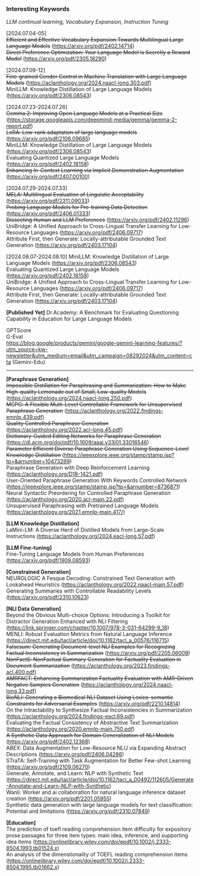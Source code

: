 ### Interesting Keywords
_LLM continual learning, Vocabulary Expansion, Instruction Tuning_

[2024.07.04-05]   
~~Efficient and Effective Vocabulary Expansion Towards Multilingual Large Language Models~~ (https://arxiv.org/pdf/2402.14714)   
~~Direct Preference Optimization: Your Language Model is Secretly a Reward Model~~ (https://arxiv.org/pdf/2305.18290)   

[2024.07.09-12]   
~~Fine-grained Gender Control in Machine Translation with Large Language Models~~ (https://aclanthology.org/2024.naacl-long.303.pdf)   
MiniLLM: Knowledge Distillation of Large Language Models (https://arxiv.org/pdf/2306.08543)  

[2024.07.23-2024.07.26]   
~~Gemma 2: Improving Open Language Models at a Practical Size~~ (https://storage.googleapis.com/deepmind-media/gemma/gemma-2-report.pdf)   
~~LoRA: Low-rank adaptation of large language models~~ (https://arxiv.org/pdf/2106.09685)  
MiniLLM: Knowledge Distillation of Large Language Models (https://arxiv.org/pdf/2306.08543)  
Evaluating Quantized Large Language Models (https://arxiv.org/pdf/2402.18158)   
~~Enhancing In-Context Learning via Implicit Demonstration Augmentation~~ (https://arxiv.org/pdf/2407.00100)   

[2024.07.29-2024.07.33]   
~~MELA: Multilingual Evaluation of Linguistic Acceptability~~ (https://arxiv.org/pdf/2311.09033)   
~~Probing Language Models for Pre-training Data Detection~~ (https://arxiv.org/pdf/2406.01333)   
~~Dissecting Human and LLM Preferences~~ (https://arxiv.org/pdf/2402.11296)   
UniBridge: A Unified Approach to Cross-Lingual Transfer Learning for Low-Resource Languages (https://arxiv.org/pdf/2406.09717)  
Attribute First, then Generate: Locally-attributable Grounded Text Generation (https://arxiv.org/pdf/2403.17104)   

[2024.08.07-2024.08.10]
MiniLLM: Knowledge Distillation of Large Language Models (https://arxiv.org/pdf/2306.08543)  
Evaluating Quantized Large Language Models (https://arxiv.org/pdf/2402.18158)   
UniBridge: A Unified Approach to Cross-Lingual Transfer Learning for Low-Resource Languages (https://arxiv.org/pdf/2406.09717)  
Attribute First, then Generate: Locally-attributable Grounded Text Generation (https://arxiv.org/pdf/2403.17104)   

**[Published Yet]**
Dr.Academy: A Benchmark for Evaluating Questioning Capability in Education for Large Language Models

GPTScore   
G-Eval   
https://blog.google/products/gemini/google-gemini-learning-features/?utm_source=kw-newsletter&utm_medium=email&utm_campaign=08292024&utm_content=cta (Gemini-Edu)   

--------------------------------------------   
**[Paraphrase Generation]**   
~~Impossible Distillation for Paraphrasing and Summarization: How to Make High-quality Lemonade out of Small, Low-quality Models~~ (https://aclanthology.org/2024.naacl-long.250.pdf)   
~~MCPG: A Flexible Multi-Level Controllable Framework for Unsupervised Paraphrase Generation~~ (https://aclanthology.org/2022.findings-emnlp.439.pdf)   
~~Quality Controlled Paraphrase Generation~~ (https://aclanthology.org/2022.acl-long.45.pdf)   
~~Dictionary-Guided Editing Networks for Paraphrase Generation~~ (https://dl.acm.org/doi/pdf/10.1609/aaai.v33i01.33016546)    
~~Parameter Efficient Diverse Paraphrase Generation Using Sequence-Level Knowledge Distillation~~ (https://ieeexplore.ieee.org/stamp/stamp.jsp?tp=&arnumber=10473289)   
Paraphrase Generation with Deep Reinforcement Learning (https://aclanthology.org/D18-1421.pdf)   
User-Oriented Paraphrase Generation With Keywords Controlled Network (https://ieeexplore.ieee.org/stamp/stamp.jsp?tp=&arnumber=8736871)   
Neural Syntactic Preordering for Controlled Paraphrase Generation (https://aclanthology.org/2020.acl-main.22.pdf)   
Unsupervised Paraphrasing with Pretrained Language Models (https://aclanthology.org/2021.emnlp-main.417/)   

**[LLM Knowledge Distillation]**   
LaMini-LM: A Diverse Herd of Distilled Models from Large-Scale Instructions (https://aclanthology.org/2024.eacl-long.57.pdf)   

**[LLM Fine-tuning]**   
Fine-Tuning Language Models from Human Preferences (https://arxiv.org/pdf/1909.08593)

**[Constrained Generation]**   
NEUROLOGIC A Fesque Decoding: Constrained Text Generation with Lookahead Heuristics (https://aclanthology.org/2022.naacl-main.57.pdf)  
Generating Summaries with Controllable Readability Levels (https://arxiv.org/pdf/2310.10623)

**[NLI Data Generation]**   
Beyond the Obvious Multi-choice Options: Introducing a Toolkit for Distractor Generation Enhanced with NLI Filtering (https://link.springer.com/chapter/10.1007/978-3-031-64299-9_18)   
MENLI: Robust Evaluation Metrics from Natural Language Inference (https://direct.mit.edu/tacl/article/doi/10.1162/tacl_a_00576/116715)   
~~Falsesum: Generating Document-level NLI Examples for Recognizing Factual Inconsistency in Summarization~~ (https://arxiv.org/pdf/2205.06009)   
~~NonFactS: NonFactual Summary Generation for Factuality Evaluation in Document Summarization~~ (https://aclanthology.org/2023.findings-acl.400.pdf)    
~~AMRFACT: Enhancing Summarization Factuality Evaluation with AMR-Driven Negative Samples Generation~~ (https://aclanthology.org/2024.naacl-long.33.pdf)   
~~BioNLI: Generating a Biomedical NLI Dataset Using Lexico-semantic Constraints for Adversarial Examples~~ (https://arxiv.org/pdf/2210.14814)   
On the Intractability to Synthesize Factual Inconsistencies in Summarization (https://aclanthology.org/2024.findings-eacl.69.pdf)   
Evaluating the Factual Consistency of Abstractive Text Summarization (https://aclanthology.org/2020.emnlp-main.750.pdf)   
~~A Synthetic Data Approach for Domain Generalization of NLI Models~~ (https://arxiv.org/pdf/2402.12368)   
ABEX: Data Augmentation for Low-Resource NLU via Expanding Abstract Descriptions (https://arxiv.org/pdf/2406.04286)    
STraTA: Self-Training with Task Augmentation for Better Few-shot Learning (https://arxiv.org/pdf/2109.06270)   
Generate, Annotate, and Learn: NLP with Synthetic Text (https://direct.mit.edu/tacl/article/doi/10.1162/tacl_a_00492/112605/Generate-Annotate-and-Learn-NLP-with-Synthetic)   
Wanli: Worker and ai collaboration for natural language inference dataset creation (https://arxiv.org/pdf/2201.05955)   
Synthetic data generation with large language models for text classification: Potential and limitations (https://arxiv.org/pdf/2310.07849)   

**[Education]**   
The prediction of toefl reading comprehension item difficulty for expository prose passages for three item types: main idea, inference, and supporting idea items (https://onlinelibrary.wiley.com/doi/epdf/10.1002/j.2333-8504.1993.tb01524.x)   
An analysis of the dimenstionality of TOEFL reading comprehension items (https://onlinelibrary.wiley.com/doi/epdf/10.1002/j.2333-8504.1995.tb01662.x)   
